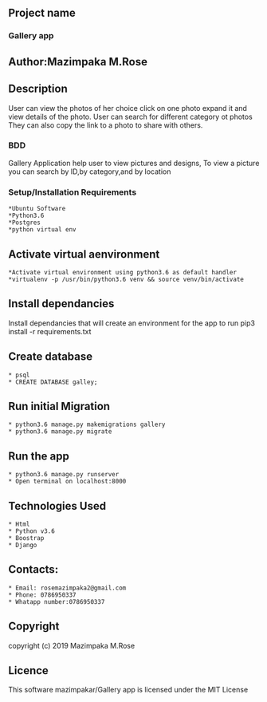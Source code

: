 ## Project name
### Gallery app
## Author:Mazimpaka M.Rose
## Description
User can view the photos of her choice click on one photo expand it and view details of the photo.
User can search for different category ot photos
They can also copy the link to a photo to share with others. 
### BDD
 Gallery Application help user to view  pictures and designs, To view a picture you can search by ID,by category,and by location
### Setup/Installation Requirements
    *Ubuntu Software
    *Python3.6
    *Postgres
    *python virtual env

## Activate virtual aenvironment
    *Activate virtual environment using python3.6 as default handler
    *virtualenv -p /usr/bin/python3.6 venv && source venv/bin/activate
## Install dependancies
Install dependancies that will create an environment for the app to run pip3 install -r requirements.txt
## Create database 
    * psql
    * CREATE DATABASE galley;
## Run initial Migration
    * python3.6 manage.py makemigrations gallery
    * python3.6 manage.py migrate
## Run the app
    * python3.6 manage.py runserver
    * Open terminal on localhost:8000


## Technologies Used
    * Html
    * Python v3.6
    * Boostrap
    * Django
 

## Contacts:

    * Email: rosemazimpaka2@gmail.com
    * Phone: 0786950337
    * Whatapp number:0786950337


## Copyright
 copyright (c) 2019 Mazimpaka M.Rose

## Licence
 This software mazimpakar/Gallery app is licensed under the MIT License

